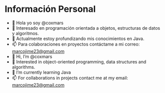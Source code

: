 # Información Personal
- 👋 Hola yo soy @coxmars
- 👀 Interesado en programación orientada a objetos, estructuras de datos y algoritmos.
- 🌱 Actualmente estoy profundizando mis conocimientos en Java.
- 📫 Para colaboraciones en proyectos contáctame a mi correo: marcojime23@gmail.com
- 👋 Hi, I’m @coxmars
- 👀 Interested in object-oriented programming, data structures and algorithms.
- 🌱 I’m currently learning Java
- 📫 For collaborations in projects contact me at my email: marcojime23@gmail.com
